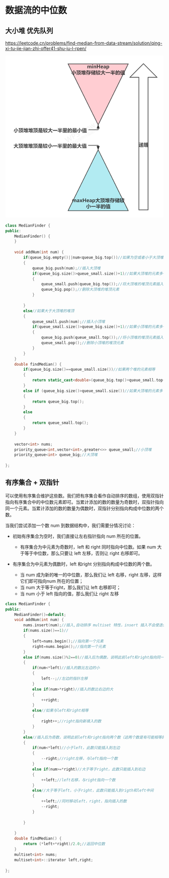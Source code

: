 # 数据流的中位数

##  大小堆 优先队列

https://leetcode.cn/problems/find-median-from-data-stream/solution/qing-xi-tu-jie-jian-zhi-offer41-shu-ju-l-rpen/

![41-1.png](P295_FindMedianFromDataStream.assets/1638802694-YTYpGU-41-1.png)



```cc
class MedianFinder {
public:
    MedianFinder() {
    }

    void addNum(int num) {
        if(queue_big.empty()||num<queue_big.top())//如果为空或者小于大顶堆的堆顶
        {
            queue_big.push(num);//插入大顶堆
            if(queue_big.size()>queue_small.size()+1)//如果大顶堆的元素多于小顶堆的元素
            {
                queue_small.push(queue_big.top());//将大顶堆的堆顶元素插入小顶堆
                queue_big.pop();//删除大顶堆的堆顶元素
            }

        }
        else//如果大于大顶堆的堆顶
        {
            queue_small.push(num);//插入小顶堆
            if(queue_small.size()>queue_big.size()+1)//如果小顶堆的元素多于大顶堆的元素
            {
                queue_big.push(queue_small.top());//将小顶堆的堆顶元素插入大顶堆
                queue_small.pop();//删除小顶堆的堆顶元素
            }
        }
    }
    double findMedian() {
        if(queue_big.size()==queue_small.size())//如果两个堆的元素相等
        {
            return static_cast<double>(queue_big.top()+queue_small.top())/2.0;//返回两个堆顶元素的平均值
        }
        else if (queue_big.size()>queue_small.size())//如果大顶堆的元素多
        {
            return queue_big.top();
        }
        else
        {
            return queue_small.top();
        }
    }

    vector<int> nums;
    priority_queue<int,vector<int>,greater<>> queue_small;//小顶堆
    priority_queue<int> queue_big;//大顶堆

};
```





## 有序集合 + 双指针

可以使用有序集合维护这些数。我们把有序集合看作自动排序的数组，使用双指针指向有序集合中的中位数元素即可。当累计添加的数的数量为奇数时，双指针指向同一个元素。当累计添加的数的数量为偶数时，双指针分别指向构成中位数的两个数。

当我们尝试添加一个数 num 到数据结构中，我们需要分情况讨论：

- 初始有序集合为空时，我们直接让左右指针指向 num 所在的位置。
  - 有序集合为中元素为奇数时，left 和 right 同时指向中位数。如果 num 大于等于中位数，那么只要让 left 左移，否则让 right 右移即可。

- 有序集合为中元素为偶数时，left 和right 分别指向构成中位数的两个数。
  - 当 num 成为新的唯一的中位数，那么我们让 left 右移，right 左移，这样它们即可指向num 所在的位置；
  - 当 num 大于等于right，那么我们让 left 右移即可；
  - 当 num 小于 left 指向的值，那么我们让 right 左移



```cc
class MedianFinder {
public:
    MedianFinder()=default;
    void addNum(int num) {
        nums.insert(num);//插入,自动排序 multiset 特性，insert 插入不会使迭代器失效，而且如果num相等的数已经存在，则num会安排到此数++的位置
        if(nums.size()==1)//
        {
            left=nums.begin();//指向第一个元素
            right=nums.begin();//指向第一个元素
        }
        else if(nums.size()%2==0)//插入后为偶数，说明此前left和right指向同一个数
        {
            if(num<*left)//插入的数比左边的小
            {
                left--;//左边的指针左移
            }
            else if(num>*right)//插入的数比右边的大
            {
                ++right;
            }
            else//如果与left和right相等
            {
                right++;//right指向新填入的数
            }
        }
        else//插入后为奇数，说明此前left和right指向两个数（这两个数是有可能相等的）
        {
            if(num<*left)//小于left，此数只能插入到左边
            {
                --right;//right左移，与left指向一个数
            }
            else if(num>=*right)//大于等于right，此数只能插入到右边
            {
                ++left;//left右移，与right指向一个数
            }
            else//大于等于left，小于right，此数只能插入到rigth和left中间
            {
                ++left;//同时移动left，right，指向插入的数
                --right;
            }

        }

    }
    double findMedian() {
        return (*left+*right)/2.0;//返回中位数
    }
    multiset<int> nums;
    multiset<int>::iterator left,right;

};
```

